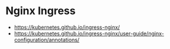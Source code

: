 # Nginx Ingress
* https://kubernetes.github.io/ingress-nginx/
* https://kubernetes.github.io/ingress-nginx/user-guide/nginx-configuration/annotations/